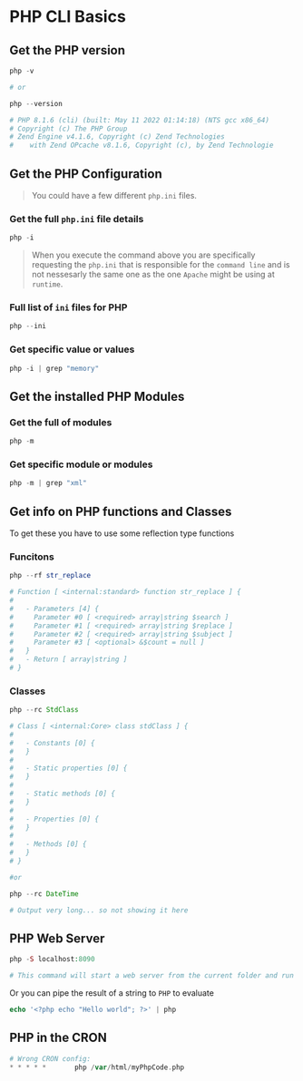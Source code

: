 # PHP CLI Basics

## Get the PHP version

```php
php -v

# or

php --version 

# PHP 8.1.6 (cli) (built: May 11 2022 01:14:18) (NTS gcc x86_64)
# Copyright (c) The PHP Group
# Zend Engine v4.1.6, Copyright (c) Zend Technologies
#    with Zend OPcache v8.1.6, Copyright (c), by Zend Technologie
```


## Get the PHP Configuration

> You could have a few different `php.ini` files.

### Get the full `php.ini` file details

```php
php -i
```

> When you execute the command above you are specifically requesting the `php.ini` that is responsible for the `command line` and is not nessesarly the same one as the one `Apache` might be using at `runtime`. 

### Full list of `ini` files for PHP

```php
php --ini
```

### Get specific value or values

```php
php -i | grep "memory" 
```

## Get the installed PHP Modules

###  Get the full of modules

```php
php -m
```

###  Get specific module or modules
```php
php -m | grep "xml"
```

## Get info on PHP functions and Classes

To get these you have to use some reflection type functions

### Funcitons

```php
php --rf str_replace

# Function [ <internal:standard> function str_replace ] {
# 
#   - Parameters [4] {
#     Parameter #0 [ <required> array|string $search ]
#     Parameter #1 [ <required> array|string $replace ]
#     Parameter #2 [ <required> array|string $subject ]
#     Parameter #3 [ <optional> &$count = null ]
#   }
#   - Return [ array|string ]
# }
```

### Classes

```php
php --rc StdClass

# Class [ <internal:Core> class stdClass ] {
# 
#   - Constants [0] {
#   }
# 
#   - Static properties [0] {
#   }
# 
#   - Static methods [0] {
#   }
# 
#   - Properties [0] {
#   }
# 
#   - Methods [0] {
#   }
# }

#or

php --rc DateTime

# Output very long... so not showing it here
```

## PHP Web Server

```php
php -S localhost:8090

# This command will start a web server from the current folder and run index.php
```

Or you can pipe the result of a string to `PHP` to evaluate

```php
echo '<?php echo "Hello world"; ?>' | php
```

## PHP in the CRON

```php
# Wrong CRON config:
* * * * *       php /var/html/myPhpCode.php
```


